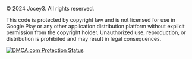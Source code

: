 © 2024 Jocey3. All rights reserved.

This code is protected by copyright law and is not licensed for use in Google Play or any other application distribution platform without explicit permission from the copyright holder. Unauthorized use, reproduction, or distribution is prohibited and may result in legal consequences.


<a href="//www.dmca.com/Protection/Status.aspx?ID=6ac7a338-8a44-4c6d-a6c1-d41978d5892b" title="DMCA.com Protection Status" class="dmca-badge"> <img src ="https://images.dmca.com/Badges/dmca-badge-w100-2x1-01.png?ID=6ac7a338-8a44-4c6d-a6c1-d41978d5892b"  alt="DMCA.com Protection Status" /></a> 
